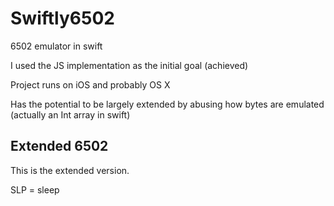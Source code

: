 # Swiftly6502
6502 emulator in swift

I used the JS implementation as the initial goal (achieved)

Project runs on iOS and probably OS X

Has the potential to be largely extended by abusing how bytes are emulated (actually an Int array in swift)

## Extended 6502

This is the extended version.

SLP = sleep
